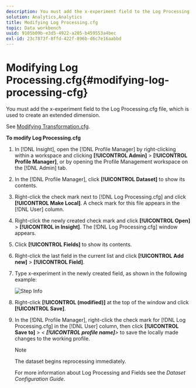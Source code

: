```yaml
---
description: You must add the x-experiment field to the Log Processing.cfg file, which is used to create an extended dimension.
solution: Analytics,Analytics
title: Modifying Log Processing.cfg
topic: Data workbench
uuid: 9105b09b-e3d5-4922-a205-b459553a4bec
exl-id: 23c7873f-8ffd-422f-896b-d6c7e16aabbd
---
```

# Modifying Log Processing.cfg{#modifying-log-processing-cfg}

You must add the x-experiment field to the Log Processing.cfg file, which is used to create an extended dimension.

 See [Modifying Transformation.cfg](../../../home/c-undst-ctrld-exp/c-vw-rslts/t-mod-trfmtn.md#task-d61b02853a82492c9a76e3c5fe8a3fb6).

**To modify Log Processing.cfg** 

1. In [!DNL Insight], open the [!DNL Profile Manager] by right-clicking within a workspace and clicking **[!UICONTROL Admin]** > **[!UICONTROL Profile Manager]**, or by opening the Profile Management workspace on the [!DNL Admin] tab.
1. In the [!DNL Profile Manager], click **[!UICONTROL Dataset]** to show its contents.
1. Right-click the check mark next to [!DNL Log Processing.cfg] and click **[!UICONTROL Make Local]**. A check mark for this file appears in the [!DNL User] column.
1. Right-click the newly created check mark and click **[!UICONTROL Open]** > **[!UICONTROL in Insight]**. The [!DNL Log Processing.cfg] window appears.
1. Click **[!UICONTROL Fields]** to show its contents.
1. Right-click the last field in the current list and click **[!UICONTROL Add new]** > **[!UICONTROL Field]**.
1. Type x-experiment in the newly created field, as shown in the following example:

   ![Step Info](assets/logprocessing.png)

1. Right-click **[!UICONTROL (modified)]** at the top of the window and click **[!UICONTROL Save]**.
1. In the [!DNL Profile Manager], right-click the check mark for [!DNL Log Processing.cfg] in the [!DNL User] column, then click **[!UICONTROL Save to]** > *< **[!UICONTROL profile name]**>* to save the locally made changes to the working profile.

   >[!NOTE]
   >
   >The dataset begins reprocessing immediately.

   For more information about Log Processing and Fields see the *Dataset Configuration Guide*.
